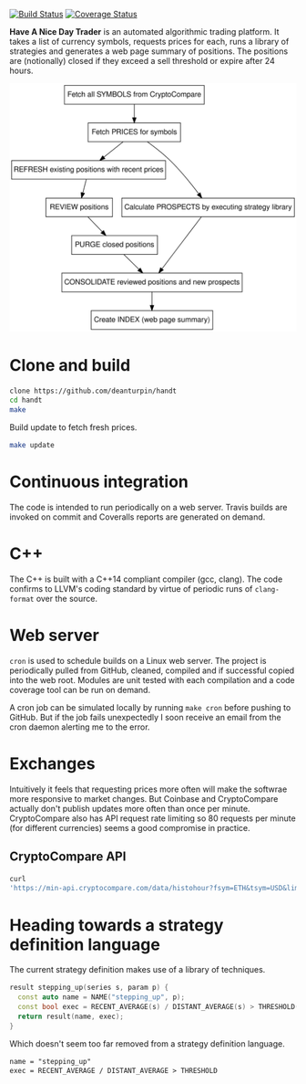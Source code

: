 [![Build Status](https://travis-ci.org/deanturpin/handt.svg?branch=master)](https://travis-ci.org/deanturpin/handt)
[![Coverage Status](https://coveralls.io/repos/github/deanturpin/handt/badge.svg)](https://coveralls.io/github/deanturpin/handt)
  
**Have A Nice Day Trader** is an automated algorithmic trading platform. It
takes a list of currency symbols, requests prices for each, runs a library of
strategies and generates a web page summary of positions. The positions are
(notionally) closed if they exceed a sell threshold or expire after 24 hours.

![](doc/handt.svg)

# Clone and build
```bash
clone https://github.com/deanturpin/handt
cd handt
make
```

Build update to fetch fresh prices.
```bash
make update
```

# Continuous integration
The code is intended to run periodically on a web server. Travis builds are
invoked on commit and Coveralls reports are generated on demand.

# C++
The C++ is built with a C++14 compliant compiler (gcc, clang). The code confirms
to LLVM's coding standard by virtue of periodic runs of ```clang-format```
over the source.

# Web server
```cron``` is used to schedule builds on a Linux web server. The project is
periodically pulled from GitHub, cleaned, compiled and if successful copied into
the web root. Modules are unit tested with each compilation and a code
coverage tool can be run on demand.

A cron job can be simulated locally by running ```make cron``` before pushing to
GitHub. But if the job fails unexpectedly I soon receive an email from the cron
daemon alerting me to the error.

# Exchanges
Intuitively it feels that requesting prices more often will make the softwrae more responsive to market changes. But Coinbase and CryptoCompare actually don't publish updates more often than once per minute. CryptoCompare also has API request rate
limiting so 80 requests per minute (for different currencies) seems a good compromise in practice.

## CryptoCompare API
```bash
curl
'https://min-api.cryptocompare.com/data/histohour?fsym=ETH&tsym=USD&limit=168&aggregate=1&e=CCCAGG'
```

# Heading towards a strategy definition language
The current strategy definition makes use of a library of techniques.
```cpp
result stepping_up(series s, param p) { 
  const auto name = NAME("stepping_up", p);
  const bool exec = RECENT_AVERAGE(s) / DISTANT_AVERAGE(s) > THRESHOLD(p);
  return result(name, exec);
}
```

Which doesn't seem too far removed from a strategy definition language.
```
name = "stepping_up"
exec = RECENT_AVERAGE / DISTANT_AVERAGE > THRESHOLD
```
